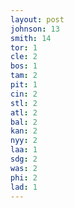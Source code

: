 ```yaml
---
layout: post
johnson: 13
smith: 14
tor: 1
cle: 2
bos: 1
tam: 2
pit: 1
cin: 2
stl: 2
atl: 2
bal: 2
kan: 2
nyy: 2
laa: 1
sdg: 2
was: 2
phi: 2
lad: 1
---
```

